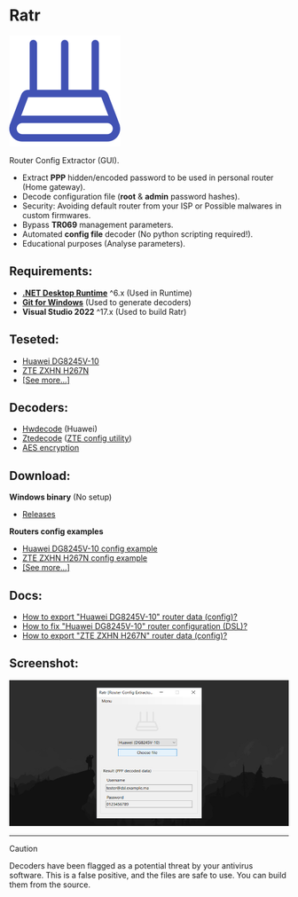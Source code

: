 # Ratr

[![Ratr](./.static/icon.svg)](#)

Router Config Extractor (GUI).

- Extract **PPP** hidden/encoded password to be used in personal router (Home gateway).
- Decode configuration file (**root** & **admin** password hashes).
- Security: Avoiding default router from your ISP or Possible malwares in custom firmwares.
- Bypass **TR069** management parameters.
- Automated **config file** decoder (No python scripting required!).
- Educational purposes (Analyse parameters).

## Requirements:

- [**.NET Desktop Runtime**](https://dotnet.microsoft.com/en-us/download/dotnet/thank-you/runtime-desktop-6.0.23-windows-x64-installer) ^6.x (Used in Runtime)
- [**Git for Windows**](https://git-scm.com/downloads/win) (Used to generate decoders)
- **Visual Studio 2022** ^17.x (Used to build Ratr)

## Teseted:

- [Huawei DG8245V-10](https://www.manualslib.com/manual/2439878/Huawei-Dg8245v.html)
- [ZTE ZXHN H267N](https://www.manualslib.com/products/Zte-Zxhn-H267n-6917102.html)
- [[See more...]](./Compatibility.md)

## Decoders:

- [Hwdecode](https://github.com/Jakiboy/Hwdecode) (Huawei)
- [Ztedecode](https://github.com/Jakiboy/Ztedecode) ([ZTE config utility](https://github.com/mkst/zte-config-utility))
- [AES encryption](https://pypi.org/project/pycryptodomex/)

## Download:

**Windows binary** (No setup)

- [Releases](https://github.com/Jakiboy/Ratr/releases)

**Routers config examples**

- [Huawei DG8245V-10 config example](https://github.com/Jakiboy/Ratr/raw/refs/heads/main/config/Huawei-DG8245V-10.example.xml)
- [ZTE ZXHN H267N config example](https://github.com/Jakiboy/Ratr/raw/refs/heads/main/config/ZTE-ZXHN-H267N.example.bin)
- [[See more...]](./config)

## Docs:

- [How to export "Huawei DG8245V-10" router data (config)?](./docs/Huawei-DG8245V-10-Export.md)
- [How to fix "Huawei DG8245V-10" router configuration (DSL)?](./docs/Huawei-DG8245V-10-Config.md)
- [How to export "ZTE ZXHN H267N" router data (config)?](./docs/ZTE-ZXHN-H267N-Export.md)

## Screenshot:

[![screenshot](./.static/screenshot.jpg)](#)

---

> [!CAUTION]
> Decoders have been flagged as a potential threat by your antivirus software. This is a false positive, and the files are safe to use. You can build them from the source.
